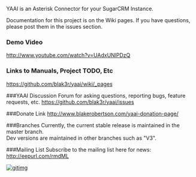 YAAI is an Asterisk Connector for your SugarCRM Instance.

Documentation for this project is on the Wiki pages.
If you have questions, please post them in the issues section.


### Demo Video
http://www.youtube.com/watch?v=UAdxUNlPDzQ

### Links to Manuals, Project TODO, Etc
https://github.com/blak3r/yaai/wiki/_pages

###YAAI Discussion Forum for asking questions, reporting bugs, feature requests, etc.
https://github.com/blak3r/yaai/issues

###Donate Link
http://www.blakerobertson.com/yaai-donation-page/

###Branches
Currently, the current stable release is maintained in the master branch.  
Dev versions are maintained in other branches such as "V3".

###Mailing List
Subscribe to the mailing list here for news: http://eepurl.com/rmdML

[![gitimg](https://gitimg.com/blak3r/yaai/README.md/track)](http://gitimg.com)
